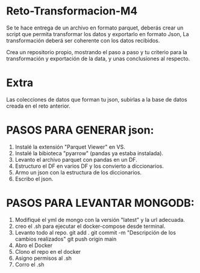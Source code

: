 # Reto-Transformacion-M4

Se te hace entrega de un archivo en formato parquet, deberás crear un script que permita transformar los datos y exportarlo en formato Json, La transformación deberá ser coherente con los datos recibidos. 

Crea un repositorio propio, mostrando el paso a paso y tu criterio para la transformación y exportación de la data, y unas conclusiones al respecto. 

# Extra

Las colecciones de datos que forman tu json, subirlas a la base de datos creada en el reto anterior. 


# PASOS PARA GENERAR json:
1. Instalé la extensión "Parquet Viewer" en VS.
2. Instalé la bibioteca "pyarrow" (pandas ya estaba instalada).
3. Levanto el archivo parquet con pandas en un DF. 
4. Estructuro el DF en varios DF y los convierto a diccionarios.
5. Armo un json con la estructura de los diccionarios.
6. Escribo el json.

# PASOS PARA LEVANTAR MONGODB:
1. Modifiqué el yml de mongo con la versión "latest" y la url adecuada.
2. creo el .sh para ejecutar el docker-compose desde terminal.
3. Levanto todo al repo.
    git add .
    git commit -m "Descripción de los cambios realizados"
    git push origin main
4. Abro el Docker
5. Clono el repo en el docker
6. Asigno permisos al .sh
7. Corro el .sh

